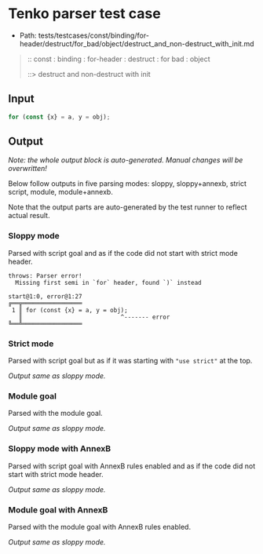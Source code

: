 # Tenko parser test case

- Path: tests/testcases/const/binding/for-header/destruct/for_bad/object/destruct_and_non-destruct_with_init.md

> :: const : binding : for-header : destruct : for bad : object
>
> ::> destruct and non-destruct with init

## Input

`````js
for (const {x} = a, y = obj);
`````

## Output

_Note: the whole output block is auto-generated. Manual changes will be overwritten!_

Below follow outputs in five parsing modes: sloppy, sloppy+annexb, strict script, module, module+annexb.

Note that the output parts are auto-generated by the test runner to reflect actual result.

### Sloppy mode

Parsed with script goal and as if the code did not start with strict mode header.

`````
throws: Parser error!
  Missing first semi in `for` header, found `)` instead

start@1:0, error@1:27
╔══╦═════════════════
 1 ║ for (const {x} = a, y = obj);
   ║                            ^------- error
╚══╩═════════════════

`````

### Strict mode

Parsed with script goal but as if it was starting with `"use strict"` at the top.

_Output same as sloppy mode._

### Module goal

Parsed with the module goal.

_Output same as sloppy mode._

### Sloppy mode with AnnexB

Parsed with script goal with AnnexB rules enabled and as if the code did not start with strict mode header.

_Output same as sloppy mode._

### Module goal with AnnexB

Parsed with the module goal with AnnexB rules enabled.

_Output same as sloppy mode._
